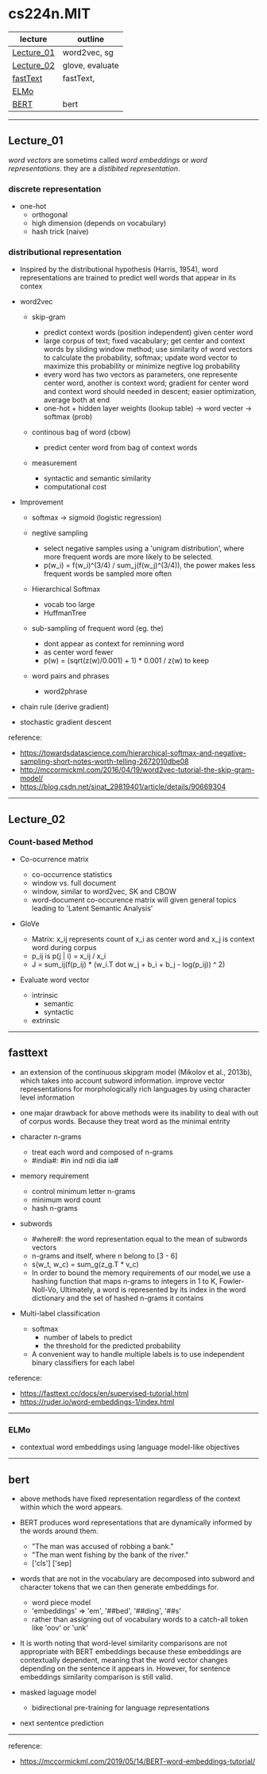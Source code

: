 
# cs224n.MIT

|lecture | outline|
|-|-|
[Lecture_01](#lecture01) | word2vec, sg
[Lecture_02](#lecture02) | glove, evaluate
[fastText](#fasttext) | fastText, 
[ELMo]() | 
[BERT](#bert) | bert
---

## <div id="lecture01"></div>Lecture_01

*word vectors* are sometims called *word embeddings* or *word representations*. they are a *distibited representation*.

### discrete representation
- one-hot  
    - orthogonal  
    - high dimension (depends on vocabulary) 
    - hash trick (naive) 


### distributional representation
- Inspired by the distributional hypothesis (Harris, 1954), word representations are trained to predict well words that appear in its contex

- word2vec
    - skip-gram  
        - predict context words (position independent) given center word
        - large corpus of text; fixed vacabulary; get center and context words by sliding window method; use similarity of word vectors to calculate the probability, softmax; update word vector to maximize this probability or minimize negtive log probability
        - every word has two vectors as parameters, one represente center word, another is context word; gradient for center word and context word should needed in descent; easier optimization, average both at end
        - one-hot + hidden layer weights (lookup table) -> word vecter -> softmax (prob)

    - continous bag of word (cbow)  
        - predict center word from bag of context words
    - measurement  
        - syntactic and semantic similarity 
        - computational cost

- Improvement
    - softmax -> sigmoid (logistic regression)
    - negtive sampling  
        - select negative samples using a 'unigram distribution', where more frequent words are more likely to be selected. 
        - p(w_i) = f(w_i)^(3/4) / sum_j(f(w_j)^(3/4)), the power makes less frequent words be sampled more often  
    - Hierarchical Softmax  
        - vocab too large
        - HuffmanTree
    - sub-sampling of frequent word (eg. the)
        - dont appear as context for reminning word
        - as center word fewer
        - p(w) = (sqrt(z(w)/0.001) + 1) * 0.001 / z(w) to keep

    - word pairs and phrases
        - word2phrase

- chain rule (derive gradient)
- stochastic gradient descent


reference:  
- https://towardsdatascience.com/hierarchical-softmax-and-negative-sampling-short-notes-worth-telling-2672010dbe08
- http://mccormickml.com/2016/04/19/word2vec-tutorial-the-skip-gram-model/
- https://blog.csdn.net/sinat_29819401/article/details/90669304

---

## <div id="lecture02"></div>Lecture_02


### Count-based Method

- Co-ocurrence matrix
    - co-occurrence statistics
    - window vs. full document
    - window, similar to word2vec, SK and CBOW
    - word-document co-occurence matrix will given general topics leading to 'Latent Semantic Analysis'
- GloVe
    - Matrix: x_ij represents count of x_i as center word and x_j is context word during corpus
    - p_ij is p(j | i) = x_ij / x_i 
    - J = sum_ij(f(p_ij) * (w_i.T dot w_j + b_i + b_j - log(p_ij)) ^ 2)


- Evaluate word vector
    - intrinsic
        - semantic
        - syntactic
    - extrinsic


---
## <div id="fasttext"></div>fasttext

- an extension of the continuous skipgram model (Mikolov et al., 2013b), which takes into account subword information. improve vector representations for morphologically rich languages by using character level information
- one majar drawback for above methods were its inability to deal with out of corpus words. Because they treat word as the minimal entrity
- character n-grams
    - treat each word and composed of n-grams
    - #india#: #in ind ndi dia ia#
- memory requirement
    - control minimum letter n-grams
    - minimum word count
    - hash n-grams
- subwords
    - #where#: the word representation equal to the mean of subwords vectors
    - n-grams and itself, where n belong to [3 - 6]
    - s(w_t, w_c) = sum_g(z_g.T * v_c)
    - In order to bound the memory requirements of our model,we use a hashing function that maps n-grams to integers in 1 to K, Fowler-Noll-Vo, Ultimately, a word is represented by its index in the word dictionary and the set of hashed n-grams it contains

- Multi-label classification
    - softmax 
        - number of labels to predict 
        - the threshold for the predicted probability
    - A convenient way to handle multiple labels is to use independent binary classifiers for each label


reference:  
- https://fasttext.cc/docs/en/supervised-tutorial.html
- https://ruder.io/word-embeddings-1/index.html


---
### ELMo
- contextual word embeddings using language model-like objectives

---
## <div id="bert"></div>bert

- above methods have fixed representation regardless of the context within which the word appears.
- BERT produces word representations that are dynamically informed by the words around them.
    - "The man was accused of robbing a bank." 
    - "The man went fishing by the bank of the river."
    - ['cls'] ['sep]
- words that are not in the vocabulary are decomposed into subword and character tokens that we can then generate embeddings for.
    - word piece model
    - 'embeddings' => 'em', '##bed', '##ding', '##s'
    - rather than assigning out of vocabulary words to a catch-all token like 'oov' or 'unk'
- It is worth noting that word-level similarity comparisons are not appropriate with BERT embeddings because these embeddings are contextually dependent, meaning that the word vector changes depending on the sentence it appears in. However, for sentence embeddings similarity comparison is still valid.

- masked laguage model
    - bidirectional pre-training for language representations
- next sententce prediction

---
reference:  
- https://mccormickml.com/2019/05/14/BERT-word-embeddings-tutorial/
